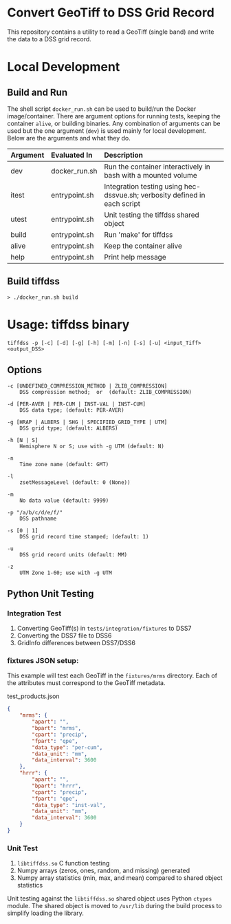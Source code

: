 # Convert GeoTiff to DSS Grid Record

This repository contains a utility to read a GeoTiff (single band) and write the data to a DSS grid record.

# Local Development

## Build and Run

The shell script `docker_run.sh` can be used to build/run the Docker image/container.  There are argument options for running tests, keeping the container `alive`, or building binaries.  Any combination of arguments can be used but the one argument (`dev`) is used mainly for local development.  Below are the arguments and what they do.

| Argument| Evaluated In | Description|
| :------ | :----------- | :--------- |
| dev   | docker_run.sh | Run the container interactively in bash with a mounted volume |
| itest | entrypoint.sh | Integration testing using hec-dssvue.sh; verbosity defined in each script |
| utest | entrypoint.sh | Unit testing the tiffdss shared object |
| build | entrypoint.sh | Run 'make' for tiffdss |
| alive | entrypoint.sh | Keep the container alive|
| help  | entrypoint.sh | Print help message|


## Build tiffdss

```
> ./docker_run.sh build
```

# Usage: tiffdss binary

```
tiffdss -p [-c] [-d] [-g] [-h] [-m] [-n] [-s] [-u] <input_Tiff> <output_DSS>
```

## Options

```
-c [UNDEFINED_COMPRESSION_METHOD | ZLIB_COMPRESSION]
    DSS compression method;  or  (default: ZLIB_COMPRESSION)

-d [PER-AVER | PER-CUM | INST-VAL | INST-CUM]
    DSS data type; (default: PER-AVER)

-g [HRAP | ALBERS | SHG | SPECIFIED_GRID_TYPE | UTM]
    DSS grid type; (default: ALBERS)

-h [N | S]
    Hemisphere N or S; use with -g UTM (default: N)

-n
    Time zone name (default: GMT)

-l
    zsetMessageLevel (default: 0 (None))

-m
    No data value (default: 9999)

-p "/a/b/c/d/e/f/"
    DSS pathname

-s [0 | 1]
    DSS grid record time stamped; (default: 1)

-u
    DSS grid record units (default: MM)

-z
    UTM Zone 1-60; use with -g UTM
```

## Python Unit Testing

### Integration Test
1. Converting GeoTiff(s) in `tests/integration/fixtures` to DSS7
2. Converting the DSS7 file to DSS6
3. GridInfo differences between DSS7/DSS6

### fixtures JSON setup:

This example will test each GeoTiff in the `fixtures/mrms` directory.  Each of the attributes must correspond to the GeoTiff metadata.

test_products.json
```json
{
    "mrms": {
        "apart": "",
        "bpart": "mrms",
        "cpart": "precip",
        "fpart": "qpe",
        "data_type": "per-cum",
        "data_unit": "mm",
        "data_interval": 3600
    },
    "hrrr": {
        "apart": "",
        "bpart": "hrrr",
        "cpart": "precip",
        "fpart": "qpe",
        "data_type": "inst-val",
        "data_unit": "mm",
        "data_interval": 3600
    }
}
```

### Unit Test
1. `libtiffdss.so` C function testing
2. Numpy arrays (zeros, ones, random, and missing) generated
3. Numpy array statistics (min, max, and mean) compared to shared object statistics

Unit testing against the `libtiffdss.so` shared object uses Python `ctypes` module.  The shared object is moved to `/usr/lib` during the build process to simplify loading the library.

